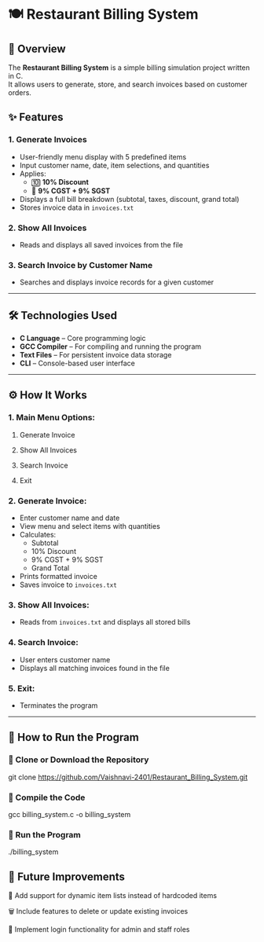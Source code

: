 # 🍽️ Restaurant Billing System

## 📌 Overview
The **Restaurant Billing System** is a simple billing simulation project written in C.  
It allows users to generate, store, and search invoices based on customer orders.

## ✨ Features

### 1. Generate Invoices
- User-friendly menu display with 5 predefined items
- Input customer name, date, item selections, and quantities
- Applies:
  - 🔟 **10% Discount**
  - 💸 **9% CGST + 9% SGST**
- Displays a full bill breakdown (subtotal, taxes, discount, grand total)
- Stores invoice data in `invoices.txt`

### 2. Show All Invoices
- Reads and displays all saved invoices from the file

### 3. Search Invoice by Customer Name
- Searches and displays invoice records for a given customer

---

## 🛠️ Technologies Used
- **C Language** – Core programming logic
- **GCC Compiler** – For compiling and running the program
- **Text Files** – For persistent invoice data storage
- **CLI** – Console-based user interface

---

## ⚙️ How It Works

### 1. Main Menu Options:

1. Generate Invoice

2. Show All Invoices

3. Search Invoice

4. Exit


### 2. Generate Invoice:
- Enter customer name and date
- View menu and select items with quantities
- Calculates:
  - Subtotal
  - 10% Discount
  - 9% CGST + 9% SGST
  - Grand Total
- Prints formatted invoice
- Saves invoice to `invoices.txt`

### 3. Show All Invoices:
- Reads from `invoices.txt` and displays all stored bills

### 4. Search Invoice:
- User enters customer name
- Displays all matching invoices found in the file

### 5. Exit:
- Terminates the program

---

## 🚀 How to Run the Program

### 🔹 Clone or Download the Repository  
git clone https://github.com/Vaishnavi-2401/Restaurant_Billing_System.git

### 🔹 Compile the Code
gcc billing_system.c -o billing_system

### 🔹 Run the Program
./billing_system

## 🎯 Future Improvements
🔧 Add support for dynamic item lists instead of hardcoded items

🗑️ Include features to delete or update existing invoices

🔐 Implement login functionality for admin and staff roles
